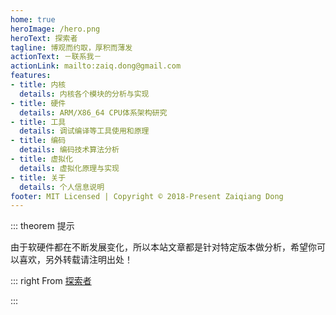 ```yaml
---
home: true
heroImage: /hero.png
heroText: 探索者
tagline: 博观而约取，厚积而薄发 
actionText: －联系我－
actionLink: mailto:zaiq.dong@gmail.com
features:
- title: 内核
  details: 内核各个模块的分析与实现
- title: 硬件
  details: ARM/X86_64 CPU体系架构研究
- title: 工具
  details: 调试编译等工具使用和原理
- title: 编码
  details: 编码技术算法分析
- title: 虚拟化
  details: 虚拟化原理与实现
- title: 关于
  details: 个人信息说明
footer: MIT Licensed | Copyright © 2018-Present Zaiqiang Dong
---
```


::: theorem 提示

由于软硬件都在不断发展变化，所以本站文章都是针对特定版本做分析，希望你可以喜欢，另外转载请注明出处！

::: right
From [探索者](https://www.tsz.wiki)

:::

